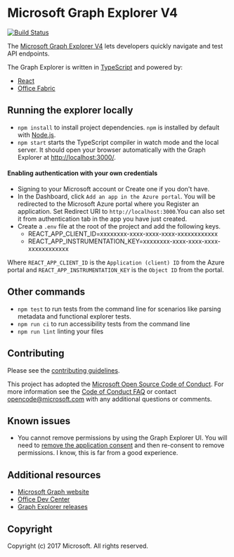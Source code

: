 # Microsoft Graph Explorer V4
[![Build Status](https://dev.azure.com/japhethobalak/japhethobalak/_apis/build/status/microsoftgraph.microsoft-graph-explorer-v2?branchName=dev)](https://dev.azure.com/japhethobalak/japhethobalak/_build/latest?definitionId=4&branchName=dev)

The [Microsoft Graph Explorer V4](https://developer.microsoft.com/graph/graph-explorer) lets developers quickly navigate and test API endpoints.

The Graph Explorer is written in [TypeScript](https://www.typescriptlang.org/) and powered by:
* [React](https://reactjs.org/)
* [Office Fabric](https://dev.office.com/fabric)


## Running the explorer locally

* `npm install` to install project dependencies. `npm` is installed by default with [Node.js](https://nodejs.org/).
* `npm start` starts the TypeScript compiler in watch mode and the local server. It should open your browser automatically with the Graph Explorer at [http://localhost:3000/](http://localhost:3000).

#### Enabling authentication with your own credentials
* Signing to your Microsoft account or Create one if you don't have.
* In the Dashboard, click `Add an app in the Azure portal`. You will be redirected to the Microsoft Azure portal where you Register an application.
    Set Redirect URI to `http://localhost:3000`.You can also set it from authentication tab in the app you have just created.
* Create a `.env` file at the root of the project and add the following keys.
    - REACT_APP_CLIENT_ID=xxxxxxxx-xxxx-xxxx-xxxx-xxxxxxxxxxxx
    - REACT_APP_INSTRUMENTATION_KEY=xxxxxxxx-xxxx-xxxx-xxxx-xxxxxxxxxxxx

Where `REACT_APP_CLIENT_ID` is the `Application (client) ID` from the Azure portal and `REACT_APP_INSTRUMENTATION_KEY` is the `Object ID` from the portal.

## Other commands
* `npm test` to run tests from the command line for scenarios like parsing metadata and functional explorer tests.
* `npm run ci` to run accessibility tests from the command line
* `npm run lint` linting your files

## Contributing
Please see the [contributing guidelines](CONTRIBUTING.md).

This project has adopted the [Microsoft Open Source Code of Conduct](https://opensource.microsoft.com/codeofconduct/). For more information see the [Code of Conduct FAQ](https://opensource.microsoft.com/codeofconduct/faq/) or contact [opencode@microsoft.com](mailto:opencode@microsoft.com) with any additional questions or comments.

## Known issues
* You cannot remove permissions by using the Graph Explorer UI. You will need to [remove the application consent](http://shawntabrizi.com/aad/revoking-consent-azure-active-directory-applications/) and then re-consent to remove permissions. I know, this is far from a good experience.

## Additional resources
* [Microsoft Graph website](https://graph.microsoft.io)
* [Office Dev Center](http://dev.office.com/)
* [Graph Explorer releases](https://github.com/microsoftgraph/microsoft-graph-explorer/releases)

## Copyright
Copyright (c) 2017 Microsoft. All rights reserved.
